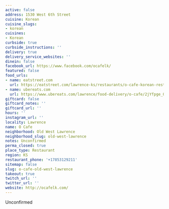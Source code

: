 ```yaml
---
active: false
address: 1530 West 6th Street
cuisine: Korean
cuisine_slugs:
- korean
cuisines:
- Korean
curbside: true
curbside_instructions: ''
delivery: true
delivery_service_websites: ''
dinein: false
facebook_url: https://www.facebook.com/ocafelk/
featured: false
food_urls:
- name: eatstreet.com
  url: https://eatstreet.com/lawrence-ks/restaurants/o-cafe-korean-restaurant
- name: ubereats.com
  url: https://www.ubereats.com/lawrence/food-delivery/o-cafe/2jYfpge_Q3KHWBolkq_3UA
giftcard: false
giftcard_notes: ''
giftcard_url: ''
hours: ''
instagram_url: ''
locality: Lawrence
name: O Cafe
neighborhood: Old West Lawrence
neighborhood_slug: old-west-lawrence
notes: Unconfirmed
perma_closed: true
place_type: Restaurant
region: KS
restaurant_phone: '+17853129211'
sitemap: false
slug: o-cafe-old-west-lawrence
takeout: true
twitch_url: ''
twitter_url: ''
website: http://ocafelk.com/
---
```


Unconfirmed